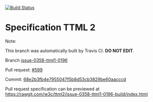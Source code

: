 [![Build Status](https://travis-ci.org/w3c/ttml2.svg?branch=issue-0358-ttml1-0196)](https://travis-ci.org/w3c/ttml2)


# Specification TTML 2


Note:


This branch was automatically built by Travis CI. <b>DO NOT EDIT</b>.


 Branch [issue-0358-ttml1-0196](https://github.com/w3c/ttml2/tree/issue-0358-ttml1-0196)


 Pull request: [#599](https://github.com/w3c/ttml2/pull/599)


 Commit: [68e2b3fb4e7955047f5b8d53cb3829be60aacccd](https://github.com/w3c/ttml2/commit/68e2b3fb4e7955047f5b8d53cb3829be60aacccd)

Pull request specification can be previewed at https://rawgit.com/w3c/ttml2/issue-0358-ttml1-0196-build/index.html



